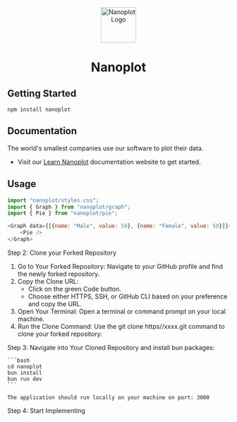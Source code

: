 <div align="center">
  <a href="https://nanoplot.com">
    <img src="https://nanoplot.com/nanoplot_logo.jpg" alt="Nanoplot Logo" width="80" height="80" />
  </a>
  <h1>Nanoplot</h1>
</div>

## Getting Started
```shell
npm install nanoplot
```

## Documentation
The world's smallest companies use our software to plot their data.

- Visit our [Learn Nanoplot](https://nanoplot.com) documentation website to get started.

## Usage
```javascript
import "nanoplot/styles.css";
import { Graph } from "nanoplot/graph";
import { Pie } from "nanoplot/pie";

<Graph data={[{name: "Male", value: 50}, {name: "Female", value: 50}]}>
    <Pie />
</Graph>
```

Step 2: Clone your Forked Repository
 1. Go to Your Forked Repository: Navigate to your GitHub profile and find the newly forked repository.
 2. Copy the Clone URL:
    * Click on the green Code button.
    * Choose either HTTPS, SSH, or GitHub CLI based on your preference and copy the URL.
 3. Open Your Terminal: Open a terminal or command prompt on your local machine.
 4. Run the Clone Command: Use the git clone https//xxxx.git command to clone your forked repository:

Step 3:  Navigate into Your Cloned Repository and install bun packages:
   
    ```bash
    cd nanoplot
    bun install
    bun run dev
    ```

    The application should run locally on your machine on port: 3000

Step 4:  Start Implementing




